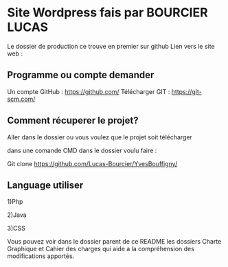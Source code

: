 # Site Wordpress fais par BOURCIER LUCAS
Le dossier de production ce trouve en premier sur github
Lien vers le site web : 
## Programme ou compte demander 
Un compte GitHub : https://github.com/
Télécharger GIT : https://git-scm.com/


## Comment récuperer le projet?

Aller dans le dossier ou vous voulez que le projet soit télécharger

dans une comande CMD dans le dossier voulu faire : 

Git clone https://github.com/Lucas-Bourcier/YvesBouffigny/

## Language utiliser

1)Php

2)Java

3)CSS

Vous pouvez voir dans le dossier parent de ce README les dossiers Charte Graphique et Cahier des charges qui aide a la compréhension des modifications apportés.
